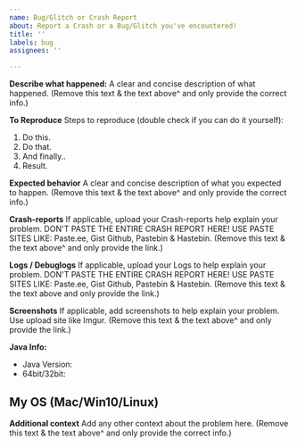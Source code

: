 ```yaml
---
name: Bug/Glitch or Crash Report
about: Report a Crash or a Bug/Glitch you've encountered!
title: ''
labels: bug
assignees: ''

---
```


**Describe what happened:**
A clear and concise description of what happened.
(Remove this text & the text above^ and only provide the correct info.)

**To Reproduce**
Steps to reproduce (double check if you can do it yourself):
1. Do this.
2. Do that.
3. And finally..
4. Result.

**Expected behavior**
A clear and concise description of what you expected to happen.
(Remove this text & the text above^ and only provide the correct info.)

**Crash-reports**
If applicable, upload your Crash-reports help explain your problem.
DON'T PASTE THE ENTIRE CRASH REPORT HERE!
USE PASTE SITES LIKE: Paste.ee, Gist Github, Pastebin & Hastebin.
(Remove this text & the text above^ and only provide the link.)

**Logs / Debuglogs**
If applicable, upload your Logs to help explain your problem.
DON'T PASTE THE ENTIRE CRASH REPORT HERE!
USE PASTE SITES LIKE: Paste.ee, Gist Github, Pastebin & Hastebin.
(Remove this text & the text above and only provide the link.)

**Screenshots**
If applicable, add screenshots to help explain your problem.
Use upload site like Imgur.
(Remove this text & the text above^ and only provide the link.)

**Java Info:**
 - Java Version: 
 - 64bit/32bit: 

**My OS (Mac/Win10/Linux)**
- 

**Additional context**
Add any other context about the problem here.
(Remove this text & the text above^ and only provide the correct info.)
